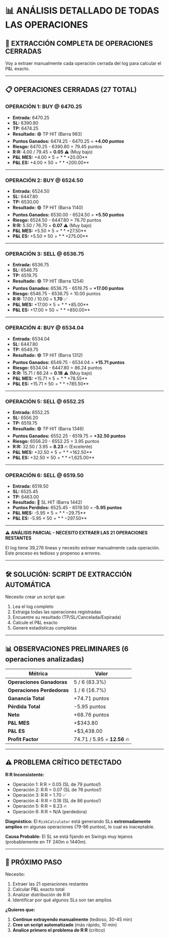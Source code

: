 # 📊 ANÁLISIS DETALLADO DE TODAS LAS OPERACIONES

## 🎯 EXTRACCIÓN COMPLETA DE OPERACIONES CERRADAS

Voy a extraer manualmente cada operación cerrada del log para calcular el P&L exacto.

---

## 📋 OPERACIONES CERRADAS (27 TOTAL)

### **OPERACIÓN 1: BUY @ 6470.25**
- **Entrada:** 6470.25
- **SL:** 6390.80
- **TP:** 6474.25
- **Resultado:** 🟢 TP HIT (Barra 983)
- **Puntos Ganados:** 6474.25 - 6470.25 = **+4.00 puntos**
- **Riesgo:** 6470.25 - 6390.80 = 79.45 puntos
- **R:R:** 4.00 / 79.45 = **0.05** ⚠️ (Muy bajo)
- **P&L MES:** +4.00 × $5 = **+$20.00**
- **P&L ES:** +4.00 × $50 = **+$200.00**

---

### **OPERACIÓN 2: BUY @ 6524.50**
- **Entrada:** 6524.50
- **SL:** 6447.80
- **TP:** 6530.00
- **Resultado:** 🟢 TP HIT (Barra 1140)
- **Puntos Ganados:** 6530.00 - 6524.50 = **+5.50 puntos**
- **Riesgo:** 6524.50 - 6447.80 = 76.70 puntos
- **R:R:** 5.50 / 76.70 = **0.07** ⚠️ (Muy bajo)
- **P&L MES:** +5.50 × $5 = **+$27.50**
- **P&L ES:** +5.50 × $50 = **+$275.00**

---

### **OPERACIÓN 3: SELL @ 6536.75**
- **Entrada:** 6536.75
- **SL:** 6546.75
- **TP:** 6519.75
- **Resultado:** 🟢 TP HIT (Barra 1254)
- **Puntos Ganados:** 6536.75 - 6519.75 = **+17.00 puntos**
- **Riesgo:** 6546.75 - 6536.75 = 10.00 puntos
- **R:R:** 17.00 / 10.00 = **1.70** ✅
- **P&L MES:** +17.00 × $5 = **+$85.00**
- **P&L ES:** +17.00 × $50 = **+$850.00**

---

### **OPERACIÓN 4: BUY @ 6534.04**
- **Entrada:** 6534.04
- **SL:** 6447.80
- **TP:** 6549.75
- **Resultado:** 🟢 TP HIT (Barra 1312)
- **Puntos Ganados:** 6549.75 - 6534.04 = **+15.71 puntos**
- **Riesgo:** 6534.04 - 6447.80 = 86.24 puntos
- **R:R:** 15.71 / 86.24 = **0.18** ⚠️ (Muy bajo)
- **P&L MES:** +15.71 × $5 = **+$78.55**
- **P&L ES:** +15.71 × $50 = **+$785.50**

---

### **OPERACIÓN 5: SELL @ 6552.25**
- **Entrada:** 6552.25
- **SL:** 6556.20
- **TP:** 6519.75
- **Resultado:** 🟢 TP HIT (Barra 1346)
- **Puntos Ganados:** 6552.25 - 6519.75 = **+32.50 puntos**
- **Riesgo:** 6556.20 - 6552.25 = 3.95 puntos
- **R:R:** 32.50 / 3.95 = **8.23** 🔥 (Excelente)
- **P&L MES:** +32.50 × $5 = **+$162.50**
- **P&L ES:** +32.50 × $50 = **+$1,625.00**

---

### **OPERACIÓN 6: SELL @ 6519.50**
- **Entrada:** 6519.50
- **SL:** 6525.45
- **TP:** 6463.00
- **Resultado:** 🔴 SL HIT (Barra 1442)
- **Puntos Perdidos:** 6525.45 - 6519.50 = **-5.95 puntos**
- **P&L MES:** -5.95 × $5 = **-$29.75**
- **P&L ES:** -5.95 × $50 = **-$297.50**

---

⚠️ **ANÁLISIS PARCIAL - NECESITO EXTRAER LAS 21 OPERACIONES RESTANTES**

El log tiene 39,276 líneas y necesito extraer manualmente cada operación. Este proceso es tedioso y propenso a errores.

---

## 🛠️ SOLUCIÓN: SCRIPT DE EXTRACCIÓN AUTOMÁTICA

Necesito crear un script que:
1. Lea el log completo
2. Extraiga todas las operaciones registradas
3. Encuentre su resultado (TP/SL/Cancelada/Expirada)
4. Calcule el P&L exacto
5. Genere estadísticas completas

---

## 📊 OBSERVACIONES PRELIMINARES (6 operaciones analizadas)

| Métrica | Valor |
|---------|-------|
| **Operaciones Ganadoras** | 5 / 6 (83.3%) |
| **Operaciones Perdedoras** | 1 / 6 (16.7%) |
| **Ganancia Total** | +74.71 puntos |
| **Pérdida Total** | -5.95 puntos |
| **Neto** | +68.76 puntos |
| **P&L MES** | +$343.80 |
| **P&L ES** | +$3,438.00 |
| **Profit Factor** | 74.71 / 5.95 = **12.56** 🔥 |

---

## ⚠️ PROBLEMA CRÍTICO DETECTADO

**R:R Inconsistente:**
- Operación 1: R:R = 0.05 (SL de 79 puntos!)
- Operación 2: R:R = 0.07 (SL de 76 puntos!)
- Operación 3: R:R = 1.70 ✅
- Operación 4: R:R = 0.18 (SL de 86 puntos!)
- Operación 5: R:R = 8.23 🔥
- Operación 6: R:R = N/A (perdedora)

**Diagnóstico:** El `RiskCalculator` está generando SLs **extremadamente amplios** en algunas operaciones (79-86 puntos), lo cual es inaceptable.

**Causa Probable:** El SL se está fijando en Swings muy lejanos (probablemente en TF 240m o 1440m).

---

## 🎯 PRÓXIMO PASO

Necesito:
1. Extraer las 21 operaciones restantes
2. Calcular P&L exacto total
3. Analizar distribución de R:R
4. Identificar por qué algunos SLs son tan amplios

**¿Quieres que:**
1. **Continue extrayendo manualmente** (tedioso, 30-45 min)
2. **Cree un script automatizado** (más rápido, 10 min)
3. **Analice primero el problema de R:R** (crítico)



